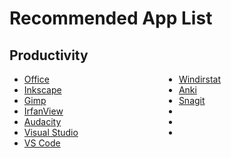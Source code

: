 # Recommended App List

<h2>Productivity</h2>
<ul style="columns: 2;">
  <li><a href="https://www.office.com/" target="_blank">Office</a></li>
  <li><a href=https://inkscape.org/"" target="_blank">Inkscape</a></li>
  <li><a href="https://www.gimp.org/" target="_blank">Gimp</a></li>
  <li><a href="https://www.irfanview.com/" target="_blank">IrfanView</a></li>
  <li><a href="https://www.audacityteam.org/" target="_blank">Audacity</a></li>
  <li><a href="https://visualstudio.microsoft.com/" target="_blank">Visual Studio</a></li>
  <li><a href="https://code.visualstudio.com/" target="_blank">VS Code</a></li>
  <li><a href="https://windirstat.net/" target="_blank">Windirstat</a></li>
  <li><a href="https://apps.ankiweb.net/index.html" target="_blank">Anki</a></li>
  <li><a href="https://www.techsmith.com/screen-capture.html" target="_blank">Snagit</a></li>
  <li><a href="" target="_blank"></a></li>
  <li><a href="" target="_blank"></a></li>
  <li><a href="" target="_blank"></a></li>
</ul>
